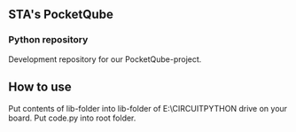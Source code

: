 ## STA's PocketQube
### Python repository

Development repository for our PocketQube-project.

## How to use

Put contents of lib-folder into lib-folder of E:\CIRCUITPYTHON drive on your board. 
Put code.py into root folder.

